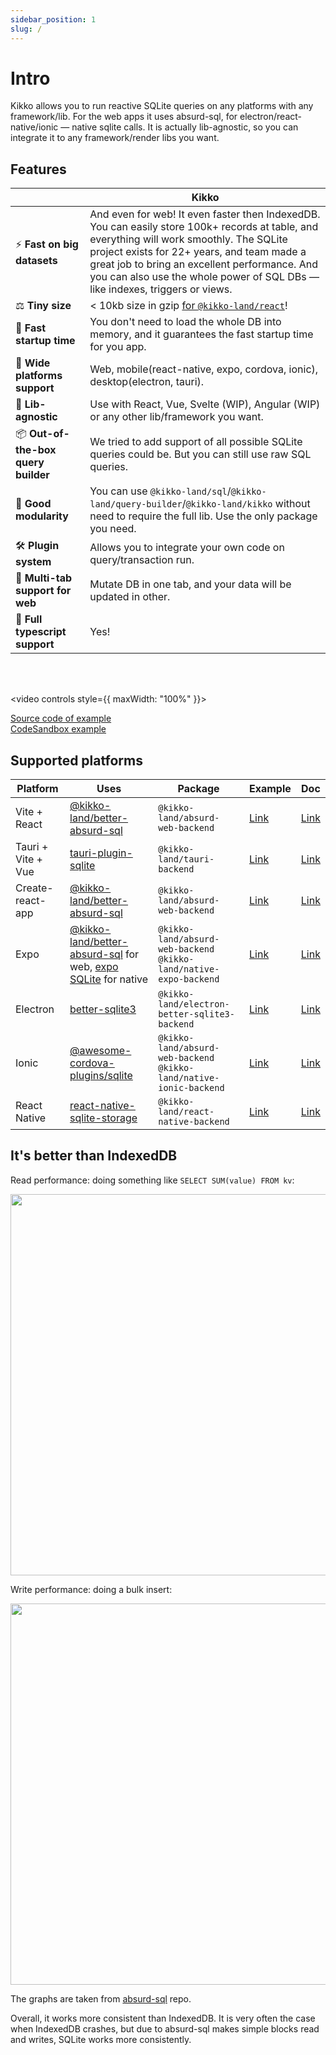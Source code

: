 ```yaml
---
sidebar_position: 1
slug: /
---
```


# Intro

Kikko allows you to run reactive SQLite queries on any platforms with any framework/lib. For the web apps it uses absurd-sql, for electron/react-native/ionic — native sqlite calls. It is actually lib-agnostic, so you can integrate it to any framework/render libs you want.

## Features

|                                     | Kikko                                                                                                                                                                                                                                                                                                                     |
| ----------------------------------- | ------------------------------------------------------------------------------------------------------------------------------------------------------------------------------------------------------------------------------------------------------------------------------------------------------------------------- |
| ⚡️ **Fast on big datasets**        | And even for web! It even faster then IndexedDB. You can easily store 100k+ records at table, and everything will work smoothly. The SQLite project exists for 22+ years, and team made a great job to bring an excellent performance. And you can also use the whole power of SQL DBs — like indexes, triggers or views. |
| ⚖️ **Tiny size**                    | < 10kb size in gzip [for `@kikko-land/react`](https://bundlephobia.com/package/@kikko-land/react)!                                                                                                                                                                                                                        |
| 🚀 **Fast startup time**            | You don't need to load the whole DB into memory, and it guarantees the fast startup time for you app.                                                                                                                                                                                                                     |
| 📱 **Wide platforms support**       | Web, mobile(react-native, expo, cordova, ionic), desktop(electron, tauri).                                                                                                                                                                                                                                                |
| 🧰 **Lib-agnostic**                 | Use with React, Vue, Svelte (WIP), Angular (WIP) or any other lib/framework you want.                                                                                                                                                                                                                                     |
| 📦 **Out-of-the-box query builder** | We tried to add support of all possible SQLite queries could be. But you can still use raw SQL queries.                                                                                                                                                                                                                   |
| 🧩 **Good modularity**              | You can use `@kikko-land/sql`/`@kikko-land/query-builder`/`@kikko-land/kikko` without need to require the full lib. Use the only package you need.                                                                                                                                                                        |
| 🛠 **Plugin system**                 | Allows you to integrate your own code on query/transaction run.                                                                                                                                                                                                                                                           |
| 👯 **Multi-tab support for web**    | Mutate DB in one tab, and your data will be updated in other.                                                                                                                                                                                                                                                             |
| 🥹 **Full typescript support**       | Yes!                                                                                                                                                                                                                                                                                                                      |

<br />
<br />

<video controls style={{ maxWidth: "100%" }}>

  <source src="https://user-images.githubusercontent.com/7958527/174773307-9be37e1f-0700-45b4-8d25-aa2c83df6cec.mp4" />
</video>

[Source code of example](https://github.com/kikko-land/kikko/tree/main/packages/vite-react-example) <br/>
[CodeSandbox example](https://codesandbox.io/s/react-trong-example-q0e9iu)

## Supported platforms

| Platform           | Uses                                                                                                                                                                  | Package                                                                 | Example                                                                           | Doc                                                                                              |
| ------------------ | --------------------------------------------------------------------------------------------------------------------------------------------------------------------- | ----------------------------------------------------------------------- | --------------------------------------------------------------------------------- | ------------------------------------------------------------------------------------------------ |
| Vite + React       | [@kikko-land/better-absurd-sql](https://github.com/kikko-land/better-absurd-sql)                                                                                      | `@kikko-land/absurd-web-backend`                                        | [Link](https://github.com/kikko-land/kikko/tree/main/packages/vite-react-example) | [Link](https://kikko-doc.netlify.app/backends/web#configuration-and-usage-with-vite)             |
| Tauri + Vite + Vue | [tauri-plugin-sqlite](https://github.com/lzdyes/tauri-plugin-sqlite)                                                                                                  | `@kikko-land/tauri-backend`                                             | [Link](https://github.com/kikko-land/kikko-tauri-vue)                             | [Link](https://kikko-doc.netlify.app/backends/tauri)                                             |
| Create-react-app   | [@kikko-land/better-absurd-sql](https://github.com/kikko-land/better-absurd-sql)                                                                                      | `@kikko-land/absurd-web-backend`                                        | [Link](https://github.com/kikko-land/kikko-cra-example)                           | [Link](https://kikko-doc.netlify.app/backends/web#configuration-and-usage-with-create-react-app) |
| Expo               | [@kikko-land/better-absurd-sql](https://github.com/kikko-land/better-absurd-sql) for web, [expo SQLite](https://docs.expo.dev/versions/latest/sdk/sqlite/) for native | `@kikko-land/absurd-web-backend`<br/>`@kikko-land/native-expo-backend`  | [Link](https://github.com/kikko-land/kikko-expo-example)                          | [Link](https://kikko-doc.netlify.app/backends/expo)                                              |
| Electron           | [better-sqlite3](https://github.com/WiseLibs/better-sqlite3)                                                                                                          | `@kikko-land/electron-better-sqlite3-backend`                           | [Link](https://github.com/kikko-land/kikko-electron-better-sqlite3-example)       | [Link](https://kikko-doc.netlify.app/backends/electron)                                          |
| Ionic              | [@awesome-cordova-plugins/sqlite](https://www.npmjs.com/package/@awesome-cordova-plugins/sqlite)                                                                      | `@kikko-land/absurd-web-backend`<br/>`@kikko-land/native-ionic-backend` | [Link](https://github.com/kikko-land/kikko-ionic-example)                         | [Link](https://kikko-doc.netlify.app/backends/ionic)                                             |
| React Native       | [react-native-sqlite-storage](https://github.com/andpor/react-native-sqlite-storage)                                                                                  | `@kikko-land/react-native-backend`                                      | [Link](https://github.com/kikko-land/kikko-react-native-example)                  | [Link](https://kikko-doc.netlify.app/backends/react-native/)                                     |

## It's better than IndexedDB

Read performance: doing something like `SELECT SUM(value) FROM kv`:

<img
  width="610"
  src="https://user-images.githubusercontent.com/7958527/174833698-50083d30-2c2d-44a0-9f86-1e4ea644f4c4.png"
/>

Write performance: doing a bulk insert:

<img
  width="610"
  src="https://user-images.githubusercontent.com/7958527/174833809-0fe78929-1c01-4ad9-b39e-12baf3f196ce.png"
/>

The graphs are taken from [absurd-sql](https://github.com/jlongster/absurd-sql) repo.

Overall, it works more consistent than IndexedDB. It is very often the case when IndexedDB crashes, but due to absurd-sql makes simple blocks read and writes, SQLite works more consistently.
